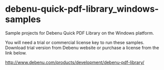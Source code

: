 # debenu-quick-pdf-library_windows-samples
Sample projects for Debenu Quick PDF Library on the Windows platform.

You will need a trial or commercial license key to run these samples. Download trial version from Debenu website or purchase a license from the link below.

http://www.debenu.com/products/development/debenu-pdf-library/
